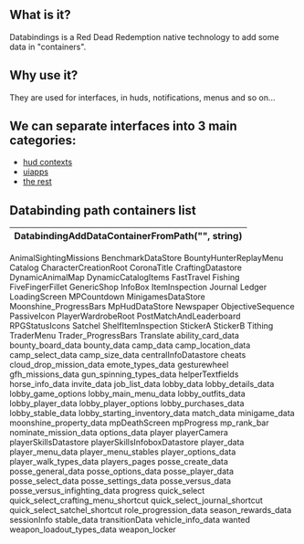 ## What is it?
Databindings is a Red Dead Redemption native technology to add some data in "containers".

## Why use it?
They are used for interfaces, in huds, notifications, menus and so on...

## We can separate interfaces into 3 main categories:
- [hud contexts](hudcontexts)
- [uiapps](uiapps)
- [the rest](other)

## Databinding path containers list
| DatabindingAddDataContainerFromPath("", string)
| -- 
AnimalSightingMissions
BenchmarkDataStore
BountyHunterReplayMenu
Catalog
CharacterCreationRoot
CoronaTitle
CraftingDatastore
DynamicAnimalMap
DynamicCatalogItems
FastTravel
Fishing
FiveFingerFillet
GenericShop
InfoBox
ItemInspection
Journal
Ledger
LoadingScreen
MPCountdown
MinigamesDataStore
Moonshine_ProgressBars
MpHudDataStore
Newspaper
ObjectiveSequence
PassiveIcon
PlayerWardrobeRoot
PostMatchAndLeaderboard
RPGStatusIcons
Satchel
ShelfItemInspection
StickerA
StickerB
Tithing
TraderMenu
Trader_ProgressBars
Translate
ability_card_data
bounty_board_data
bounty_data
camp_data
camp_location_data
camp_select_data
camp_size_data
centralInfoDatastore
cheats
cloud_drop_mission_data
emote_types_data
gesturewheel
gfh_missions_data
gun_spinning_types_data
helperTextfields
horse_info_data
invite_data
job_list_data
lobby_data
lobby_details_data
lobby_game_options
lobby_main_menu_data
lobby_outfits_data
lobby_player_data
lobby_player_options
lobby_purchases_data
lobby_stable_data
lobby_starting_inventory_data
match_data
minigame_data
moonshine_property_data
mpDeathScreen
mpProgress
mp_rank_bar
nominate_mission_data
options_data
player
playerCamera
playerSkillsDatastore
playerSkillsInfoboxDatastore
player_data
player_menu_data
player_menu_stables
player_options_data
player_walk_types_data
players_pages
posse_create_data
posse_general_data
posse_options_data
posse_player_data
posse_select_data
posse_settings_data
posse_versus_data
posse_versus_infighting_data
progress
quick_select
quick_select_crafting_menu_shortcut
quick_select_journal_shortcut
quick_select_satchel_shortcut
role_progression_data
season_rewards_data
sessionInfo
stable_data
transitionData
vehicle_info_data
wanted
weapon_loadout_types_data
weapon_locker
